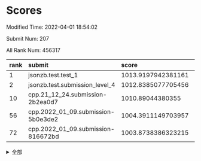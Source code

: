 # Scores

Modified Time: 2022-04-01 18:54:02

Submit Num: 207

All Rank Num: 456317

| rank |               submit               |       score        |       sigma        | pk_num |
| :--- | :--------------------------------- | :----------------- | :----------------- | :----- |
| 1    | jsonzb.test.test_1                 | 1013.9197942381161 | 0.832833288995319  | 8816   |
| 2    | jsonzb.test.submission_level_4     | 1012.8385077705456 | 0.8140353053251194 | 8820   |
| 10   | cpp.21_12_24.submission-2b2ea0d7   | 1010.89044380355   | 0.7774765730260372 | 8816   |
| 56   | cpp.2022_01_09.submission-5b0e3de2 | 1004.3911149703957 | 0.7044936106763031 | 8820   |
| 72   | cpp.2022_01_09.submission-816672bd | 1003.8738386323215 | 0.7209665441245834 | 8821   |


<details>
<summary>全部</summary>

| rank |                 submit                 |       score        |       sigma        | pk_num |
| :--- | :------------------------------------- | :----------------- | :----------------- | :----- |
| 1    | jsonzb.test.test_1                     | 1013.9197942381161 | 0.832833288995319  | 8816   |
| 2    | jsonzb.test.submission_level_4         | 1012.8385077705456 | 0.8140353053251194 | 8820   |
| 3    | gobigger.level_3.submission_level_3_13 | 1011.8392019258932 | 0.7876831808711893 | 8815   |
| 4    | gobigger.level_3.submission_level_3_41 | 1011.305727065182  | 0.7519687581987586 | 8821   |
| 5    | gobigger.level_3.submission_level_3_38 | 1011.2871786292095 | 0.7537092391053812 | 8814   |
| 6    | gobigger.level_3.submission_level_3_20 | 1011.1173099956093 | 0.7529525760683545 | 8816   |
| 7    | gobigger.level_3.submission_level_3_9  | 1010.9877551057309 | 0.7629742061934948 | 8818   |
| 8    | gobigger.level_3.submission_level_3_26 | 1010.9424193032071 | 0.797155175277155  | 8816   |
| 9    | gobigger.level_3.submission_level_3_16 | 1010.8992326939866 | 0.773138988088608  | 8815   |
| 10   | cpp.21_12_24.submission-2b2ea0d7       | 1010.89044380355   | 0.7774765730260372 | 8816   |
| 11   | gobigger.level_3.submission_level_3_7  | 1010.7734518117792 | 0.7787725358553103 | 8822   |
| 12   | gobigger.level_3.submission_level_3_25 | 1010.7401646948699 | 0.7626294456947409 | 8824   |
| 13   | gobigger.level_3.submission_level_3_0  | 1010.70940419593   | 0.7714525082631518 | 8815   |
| 14   | gobigger.level_3.submission_level_3_47 | 1010.6239459753361 | 0.7509514395015592 | 8813   |
| 15   | gobigger.level_3.submission_level_3_11 | 1010.5964299834857 | 0.7509566970198831 | 8819   |
| 16   | gobigger.level_3.submission_level_3_1  | 1010.5483383052228 | 0.8023703084222608 | 8818   |
| 17   | gobigger.level_3.submission_level_3_39 | 1010.4761304455656 | 0.7563397280031936 | 8820   |
| 18   | gobigger.level_3.submission_level_3_48 | 1010.4303008151703 | 0.7637065386677355 | 8816   |
| 19   | gobigger.level_3.submission_level_3_32 | 1010.4247767808275 | 0.752866242030084  | 8819   |
| 20   | gobigger.level_3.submission_level_3_29 | 1010.4117960622727 | 0.7643877709231762 | 8815   |
| 21   | gobigger.level_3.submission_level_3_23 | 1010.4016237850993 | 0.7467356772692064 | 8817   |
| 22   | gobigger.level_3.submission_level_3_2  | 1010.391730837986  | 0.7545939083922371 | 8819   |
| 23   | gobigger.level_3.submission_level_3_27 | 1010.3890183794358 | 0.7492471890252412 | 8813   |
| 24   | gobigger.level_3.submission_level_3_30 | 1010.3000292706602 | 0.7458347555816686 | 8815   |
| 25   | gobigger.level_3.submission_level_3_5  | 1010.2711598102898 | 0.7589489230317985 | 8817   |
| 26   | gobigger.level_3.submission_level_3_4  | 1010.2666617227219 | 0.7423338187383478 | 8820   |
| 27   | gobigger.level_3.submission_level_3_36 | 1010.1681603188106 | 0.7890335847537078 | 8815   |
| 28   | gobigger.level_3.submission_level_3_12 | 1010.1383938046025 | 0.7653501698015909 | 8818   |
| 29   | gobigger.level_3.submission_level_3_15 | 1010.0227949299783 | 0.7433694918843394 | 8818   |
| 30   | gobigger.level_3.submission_level_3_14 | 1010.01863983768   | 0.7300215851370856 | 8813   |
| 31   | gobigger.level_3.submission_level_3_35 | 1009.9919640607253 | 0.7418974041485827 | 8819   |
| 32   | gobigger.level_3.submission_level_3_37 | 1009.9762499001303 | 0.7676971653023537 | 8819   |
| 33   | gobigger.level_3.submission_level_3_28 | 1009.9095802969304 | 0.7594466373347247 | 8819   |
| 34   | gobigger.level_3.submission_level_3_44 | 1009.9051571940859 | 0.7595293950556907 | 8814   |
| 35   | gobigger.level_3.submission_level_3_34 | 1009.8932937775329 | 0.7556819581898512 | 8821   |
| 36   | gobigger.level_3.submission_level_3_31 | 1009.8457340418444 | 0.768516861253371  | 8818   |
| 37   | gobigger.level_3.submission_level_3_45 | 1009.7592091927302 | 0.7603779337961782 | 8822   |
| 38   | gobigger.level_3.submission_level_3_6  | 1009.7552364912954 | 0.77661302521448   | 8816   |
| 39   | gobigger.level_3.submission_level_3_19 | 1009.6575183588092 | 0.7518474365943246 | 8818   |
| 40   | gobigger.level_3.submission_level_3_8  | 1009.580075914798  | 0.7346180617685257 | 8815   |
| 41   | gobigger.level_3.submission_level_3_17 | 1009.5630956288963 | 0.7565275035848721 | 8814   |
| 42   | gobigger.level_3.submission_level_3_10 | 1009.5582057382695 | 0.7498180630179409 | 8820   |
| 43   | gobigger.level_3.submission_level_3_22 | 1009.5370860757079 | 0.7562822370545265 | 8818   |
| 44   | gobigger.level_3.submission_level_3_49 | 1009.5042083367962 | 0.7529802809050823 | 8816   |
| 45   | gobigger.level_3.submission_level_3_40 | 1009.3293796919861 | 0.7572690204409427 | 8818   |
| 46   | gobigger.level_3.submission_level_3_3  | 1009.2729731044549 | 0.7646507158302867 | 8819   |
| 47   | gobigger.level_3.submission_level_3_46 | 1009.1626356755208 | 0.7507319517275562 | 8817   |
| 48   | gobigger.level_3.submission_level_3_24 | 1008.9352716027785 | 0.7415481832706757 | 8819   |
| 49   | gobigger.level_3.submission_level_3_21 | 1008.7659253135084 | 0.7371427552417507 | 8818   |
| 50   | gobigger.level_3.submission_level_3_33 | 1008.547629948663  | 0.7373985907807862 | 8816   |
| 51   | gobigger.level_3.submission_level_3_18 | 1008.4307278209511 | 0.7683888936003161 | 8818   |
| 52   | gobigger.level_3.submission_level_3_43 | 1008.2531273354379 | 0.7498929943836632 | 8819   |
| 53   | gobigger.level_3.submission_level_3_42 | 1007.8831825653486 | 0.7320547175902321 | 8822   |
| 54   | gobigger.level_1.submission_level_1_41 | 1005.1076542757984 | 0.7210871619398584 | 8818   |
| 55   | gobigger.level_1.submission_level_1_28 | 1004.5010850567382 | 0.7185016981295893 | 8817   |
| 56   | cpp.2022_01_09.submission-5b0e3de2     | 1004.3911149703957 | 0.7044936106763031 | 8820   |
| 57   | gobigger.level_1.submission_level_1_47 | 1004.3490602688327 | 0.7206367350183844 | 8817   |
| 58   | gobigger.level_1.submission_level_1_24 | 1004.1806680899421 | 0.7108173555543389 | 8822   |
| 59   | gobigger.level_1.submission_level_1_22 | 1004.1302656173024 | 0.725404909151275  | 8818   |
| 60   | gobigger.level_1.submission_level_1_26 | 1004.0885970662387 | 0.7231699873864935 | 8818   |
| 61   | gobigger.level_1.submission_level_1_1  | 1004.0810607772199 | 0.7213459634711837 | 8819   |
| 62   | gobigger.level_1.submission_level_1_32 | 1004.0734179843748 | 0.7187570793492333 | 8819   |
| 63   | gobigger.level_1.submission_level_1_33 | 1004.0665609689489 | 0.7177970868320612 | 8822   |
| 64   | gobigger.level_1.submission_level_1_43 | 1004.0618385577487 | 0.7228178745844919 | 8819   |
| 65   | gobigger.level_1.submission_level_1_0  | 1004.014118587616  | 0.7166301365579549 | 8821   |
| 66   | gobigger.level_1.submission_level_1_20 | 1003.9975881570285 | 0.7132980570938418 | 8816   |
| 67   | gobigger.level_1.submission_level_1_16 | 1003.9518936545854 | 0.7111793933050881 | 8815   |
| 68   | gobigger.level_1.submission_level_1_36 | 1003.9289194115852 | 0.71381315271603   | 8816   |
| 69   | gobigger.level_1.submission_level_1_30 | 1003.9093624309565 | 0.7154758615374839 | 8819   |
| 70   | gobigger.level_1.submission_level_1_25 | 1003.9085862256928 | 0.7200406086888603 | 8813   |
| 71   | gobigger.level_1.submission_level_1_34 | 1003.9035136638163 | 0.7053673037804843 | 8817   |
| 72   | cpp.2022_01_09.submission-816672bd     | 1003.8738386323215 | 0.7209665441245834 | 8821   |
| 73   | gobigger.level_1.submission_level_1_6  | 1003.8619402397659 | 0.7212845790859544 | 8817   |
| 74   | gobigger.level_1.submission_level_1_38 | 1003.7975931518903 | 0.7180257271128702 | 8820   |
| 75   | gobigger.level_1.submission_level_1_29 | 1003.7334596850868 | 0.7061718364564231 | 8820   |
| 76   | gobigger.level_1.submission_level_1_46 | 1003.6449673932937 | 0.7104995950690244 | 8817   |
| 77   | gobigger.level_1.submission_level_1_3  | 1003.6104912163637 | 0.719781071522983  | 8825   |
| 78   | gobigger.level_1.submission_level_1_49 | 1003.5934957870488 | 0.7147413954832879 | 8818   |
| 79   | gobigger.level_1.submission_level_1_35 | 1003.5427085908452 | 0.7158810479578667 | 8818   |
| 80   | gobigger.level_1.submission_level_1_13 | 1003.4893216608947 | 0.7104284942903729 | 8816   |
| 81   | gobigger.level_1.submission_level_1_21 | 1003.4026583851855 | 0.7125124034372358 | 8819   |
| 82   | gobigger.level_1.submission_level_1_27 | 1003.3944578244192 | 0.7203654853800434 | 8819   |
| 83   | gobigger.level_1.submission_level_1_42 | 1003.3704891765468 | 0.7144734988528783 | 8821   |
| 84   | gobigger.level_1.submission_level_1_9  | 1003.3639468364768 | 0.7145794127219641 | 8815   |
| 85   | gobigger.level_1.submission_level_1_5  | 1003.3581295479792 | 0.7100086654291438 | 8822   |
| 86   | gobigger.level_1.submission_level_1_8  | 1003.3563409080283 | 0.7236286540708141 | 8821   |
| 87   | gobigger.level_1.submission_level_1_15 | 1003.3356920374173 | 0.7172108678364387 | 8819   |
| 88   | gobigger.level_1.submission_level_1_18 | 1003.2824937296829 | 0.7082734502264223 | 8818   |
| 89   | gobigger.level_1.submission_level_1_2  | 1003.0969160365272 | 0.7245716307646607 | 8817   |
| 90   | gobigger.level_1.submission_level_1_7  | 1003.0156638627714 | 0.7107994925503767 | 8820   |
| 91   | gobigger.level_1.submission_level_1_23 | 1002.9521894570355 | 0.7140237307720266 | 8818   |
| 92   | gobigger.level_1.submission_level_1_45 | 1002.9465139758075 | 0.7123684915487456 | 8819   |
| 93   | gobigger.level_1.submission_level_1_31 | 1002.9213836677484 | 0.708959366938608  | 8815   |
| 94   | gobigger.level_1.submission_level_1_39 | 1002.8596837699923 | 0.7184616907870279 | 8816   |
| 95   | gobigger.level_1.submission_level_1_44 | 1002.8521022180732 | 0.719170894520629  | 8816   |
| 96   | gobigger.level_1.submission_level_1_17 | 1002.702661109623  | 0.7144337233739924 | 8820   |
| 97   | gobigger.level_1.submission_level_1_48 | 1002.6719847793212 | 0.7071237143623785 | 8816   |
| 98   | gobigger.level_1.submission_level_1_14 | 1002.4724536871262 | 0.7123422335731465 | 8816   |
| 99   | gobigger.level_1.submission_level_1_40 | 1002.2979255609423 | 0.7102585800031673 | 8821   |
| 100  | gobigger.level_1.submission_level_1_11 | 1002.2826434755012 | 0.7209423697731322 | 8815   |
| 101  | gobigger.level_1.submission_level_1_4  | 1002.2783355718776 | 0.716041689616265  | 8818   |
| 102  | gobigger.level_1.submission_level_1_37 | 1002.2466279393724 | 0.72241661838241   | 8815   |
| 103  | gobigger.level_1.submission_level_1_12 | 1002.0939723991295 | 0.7213787047092628 | 8818   |
| 104  | gobigger.level_1.submission_level_1_19 | 1002.075089720731  | 0.7137196279385024 | 8816   |
| 105  | gobigger.level_1.submission_level_1_10 | 1001.9160285400039 | 0.7084202791349102 | 8819   |
| 106  | gobigger.random.submission_random_48   | 997.9116883463449  | 0.7085966569533824 | 8818   |
| 107  | gobigger.random.submission_random_42   | 997.4708549264421  | 0.7129919276746098 | 8820   |
| 108  | gobigger.random.submission_random_39   | 997.3033830152589  | 0.7176874366770115 | 8815   |
| 109  | gobigger.random.submission_random_7    | 997.1564407496955  | 0.7262434185491903 | 8820   |
| 110  | gobigger.random.submission_random_13   | 997.0538526233536  | 0.7102609600909047 | 8814   |
| 111  | gobigger.random.submission_random_11   | 996.9792653350662  | 0.7065353280432005 | 8818   |
| 112  | gobigger.random.submission_random_49   | 996.8671341723915  | 0.6965381915960907 | 8818   |
| 113  | gobigger.random.submission_random_32   | 996.7448604954857  | 0.7095677014530158 | 8816   |
| 114  | gobigger.random.submission_random_35   | 996.6974793133442  | 0.7012706398378121 | 8819   |
| 115  | gobigger.random.submission_random_30   | 996.6719308316765  | 0.708894940271581  | 8818   |
| 116  | gobigger.random.submission_random_31   | 996.6446079883998  | 0.7054036862907347 | 8822   |
| 117  | gobigger.random.submission_random_0    | 996.4967477571364  | 0.7202728334416606 | 8813   |
| 118  | gobigger.random.submission_random_6    | 996.4287851279232  | 0.7127120241658175 | 8822   |
| 119  | gobigger.random.submission_random_20   | 996.4124892256166  | 0.7168426083175603 | 8819   |
| 120  | gobigger.random.submission_random_1    | 996.3921686836054  | 0.7129394360951115 | 8817   |
| 121  | gobigger.random.submission_random_26   | 996.3814556950857  | 0.6969713222984942 | 8819   |
| 122  | gobigger.random.submission_random_29   | 996.3812971753224  | 0.7129220077984179 | 8818   |
| 123  | gobigger.random.submission_random_40   | 996.3632873623924  | 0.7223313830342715 | 8820   |
| 124  | gobigger.random.submission_random_25   | 996.3557139553672  | 0.7055049845348461 | 8822   |
| 125  | gobigger.random.submission_random_12   | 996.2978898647548  | 0.7189158210205981 | 8816   |
| 126  | gobigger.random.submission_random_2    | 996.2916602402172  | 0.7226209738417257 | 8819   |
| 127  | gobigger.random.submission_random_36   | 996.2620267081842  | 0.7168394232300929 | 8816   |
| 128  | gobigger.random.submission_random_45   | 996.2190417337716  | 0.7122601450647558 | 8818   |
| 129  | gobigger.random.submission_random_21   | 996.2040093256453  | 0.7144716800918441 | 8820   |
| 130  | gobigger.random.submission_random_19   | 996.1829451326588  | 0.7187658811274099 | 8819   |
| 131  | gobigger.random.submission_random_47   | 996.134676245071   | 0.6992055293424824 | 8820   |
| 132  | gobigger.random.submission_random_22   | 996.1215405437586  | 0.6971996911627655 | 8813   |
| 133  | gobigger.random.submission_random_28   | 996.1100727885273  | 0.7092865588365813 | 8815   |
| 134  | gobigger.random.submission_random_15   | 996.0537123639067  | 0.717333734237802  | 8817   |
| 135  | gobigger.random.submission_random_9    | 996.022821603089   | 0.7175871574030628 | 8820   |
| 136  | gobigger.random.submission_random_16   | 996.0106087408647  | 0.7141389876444625 | 8823   |
| 137  | gobigger.random.submission_random_43   | 995.9430067959113  | 0.7168413247504631 | 8819   |
| 138  | gobigger.random.submission_random_3    | 995.9176166541592  | 0.704455293378966  | 8820   |
| 139  | gobigger.random.submission_random_10   | 995.8799042837982  | 0.7362436368206691 | 8816   |
| 140  | gobigger.random.submission_random_27   | 995.7802963106409  | 0.7045681864884495 | 8820   |
| 141  | gobigger.random.submission_random_46   | 995.6673684340791  | 0.7115337827491359 | 8813   |
| 142  | gobigger.random.submission_random_17   | 995.6213276228674  | 0.7054131465440807 | 8812   |
| 143  | gobigger.random.submission_random_44   | 995.6060266520861  | 0.7325182735092545 | 8818   |
| 144  | gobigger.random.submission_random_8    | 995.5484245218022  | 0.7186106665320079 | 8818   |
| 145  | gobigger.random.submission_random_23   | 995.465443865128   | 0.709795273547685  | 8816   |
| 146  | gobigger.random.submission_random_4    | 995.4567181502015  | 0.7009812050410977 | 8817   |
| 147  | gobigger.random.submission_random_5    | 995.3223777523423  | 0.7306008215747871 | 8819   |
| 148  | gobigger.random.submission_random_38   | 995.2572109444003  | 0.7102964321655972 | 8816   |
| 149  | gobigger.random.submission_random_37   | 995.2510578342165  | 0.7171929287330969 | 8813   |
| 150  | gobigger.random.submission_random_24   | 995.2383962861301  | 0.7045828529371384 | 8813   |
| 151  | gobigger.random.submission_random_34   | 995.2124850597156  | 0.7118049027742993 | 8817   |
| 152  | gobigger.random.submission_random_33   | 995.2079667523019  | 0.7054824257209571 | 8813   |
| 153  | gobigger.level_2.submission_level_2_47 | 995.1586762280886  | 0.7334599844474774 | 8815   |
| 154  | gobigger.random.submission_random_18   | 995.0869471729252  | 0.7149457264810087 | 8815   |
| 155  | gobigger.random.submission_random_14   | 994.8889893368614  | 0.717902654840519  | 8819   |
| 156  | gobigger.level_2.submission_level_2_6  | 994.4654007516606  | 0.7333720577621007 | 8815   |
| 157  | gobigger.random.submission_random_41   | 994.4483462655862  | 0.716699789889811  | 8820   |
| 158  | gobigger.level_2.submission_level_2_11 | 993.8611495250334  | 0.7446200732901715 | 8818   |
| 159  | gobigger.level_2.submission_level_2_48 | 993.3058459701211  | 0.730154756718089  | 8814   |
| 160  | gobigger.level_2.submission_level_2_31 | 993.159541945304   | 0.7306162636374323 | 8815   |
| 161  | gobigger.level_2.submission_level_2_38 | 992.9494171504939  | 0.7287633354613354 | 8822   |
| 162  | gobigger.level_2.submission_level_2_44 | 992.9458318757381  | 0.7358450240868771 | 8814   |
| 163  | gobigger.level_2.submission_level_2_8  | 992.9249686399725  | 0.729401096964184  | 8818   |
| 164  | gobigger.level_2.submission_level_2_7  | 992.8358712439103  | 0.739810217142301  | 8822   |
| 165  | gobigger.level_2.submission_level_2_25 | 992.6557567243293  | 0.7486619317343759 | 8819   |
| 166  | gobigger.level_2.submission_level_2_27 | 992.6414694718063  | 0.7493353353344187 | 8821   |
| 167  | gobigger.level_2.submission_level_2_39 | 992.5353960198746  | 0.7325858580084349 | 8815   |
| 168  | gobigger.level_2.submission_level_2_42 | 992.470475709421   | 0.7442463903050999 | 8822   |
| 169  | gobigger.level_2.submission_level_2_33 | 992.4305686546882  | 0.7285494057510725 | 8819   |
| 170  | gobigger.level_2.submission_level_2_24 | 992.3321637921842  | 0.727094328059101  | 8819   |
| 171  | gobigger.level_2.submission_level_2_29 | 992.2216497398596  | 0.748123719131272  | 8817   |
| 172  | gobigger.level_2.submission_level_2_35 | 992.1879709458362  | 0.7473810390009781 | 8817   |
| 173  | gobigger.level_2.submission_level_2_2  | 992.1683176217423  | 0.7447282110541654 | 8816   |
| 174  | gobigger.level_2.submission_level_2_30 | 992.163242661829   | 0.7577241418742453 | 8820   |
| 175  | gobigger.level_2.submission_level_2_10 | 992.1552987478709  | 0.7530937655793051 | 8814   |
| 176  | gobigger.level_2.submission_level_2_36 | 992.1034163149047  | 0.744397404381968  | 8818   |
| 177  | gobigger.level_2.submission_level_2_20 | 992.0809166384244  | 0.7450811656634142 | 8816   |
| 178  | gobigger.level_2.submission_level_2_12 | 991.9668497711477  | 0.743569486190314  | 8815   |
| 179  | gobigger.level_2.submission_level_2_28 | 991.8953855694614  | 0.7482293465229501 | 8818   |
| 180  | gobigger.level_2.submission_level_2_18 | 991.8901774762436  | 0.7381529499646176 | 8818   |
| 181  | gobigger.level_2.submission_level_2_14 | 991.8647445886983  | 0.7471633430932424 | 8820   |
| 182  | gobigger.level_2.submission_level_2_3  | 991.8240461445962  | 0.7391021102961159 | 8819   |
| 183  | gobigger.level_2.submission_level_2_4  | 991.8040674863462  | 0.7718537444583626 | 8814   |
| 184  | gobigger.level_2.submission_level_2_17 | 991.7866220287656  | 0.7376249280746241 | 8819   |
| 185  | gobigger.level_2.submission_level_2_43 | 991.7749717826913  | 0.7411937056427863 | 8812   |
| 186  | gobigger.level_2.submission_level_2_40 | 991.715370680097   | 0.7360752446258    | 8817   |
| 187  | gobigger.level_2.submission_level_2_21 | 991.569300800788   | 0.7460283431601014 | 8813   |
| 188  | gobigger.level_2.submission_level_2_23 | 991.5281667103396  | 0.7402976770669526 | 8820   |
| 189  | gobigger.level_2.submission_level_2_46 | 991.5077562267644  | 0.758466746938567  | 8819   |
| 190  | gobigger.level_2.submission_level_2_34 | 991.4123732716267  | 0.765048770829057  | 8818   |
| 191  | gobigger.level_2.submission_level_2_16 | 991.3868872511646  | 0.7571836473872541 | 8818   |
| 192  | gobigger.level_2.submission_level_2_5  | 991.377934578084   | 0.7416333651871497 | 8818   |
| 193  | gobigger.level_2.submission_level_2_19 | 991.3663556345178  | 0.7574257664114914 | 8817   |
| 194  | gobigger.level_2.submission_level_2_1  | 991.3417146944063  | 0.7536530453364693 | 8817   |
| 195  | gobigger.level_2.submission_level_2_37 | 991.2164386151592  | 0.7538575399825891 | 8820   |
| 196  | gobigger.level_2.submission_level_2_15 | 991.1548382488487  | 0.7476382195986065 | 8819   |
| 197  | gobigger.level_2.submission_level_2_41 | 991.0186358746754  | 0.7575741969641644 | 8814   |
| 198  | gobigger.level_2.submission_level_2_32 | 990.985889959143   | 0.7566199170312016 | 8822   |
| 199  | gobigger.level_2.submission_level_2_45 | 990.8763499569651  | 0.7482659460512883 | 8819   |
| 200  | gobigger.level_2.submission_level_2_22 | 990.8417690504472  | 0.750908720023397  | 8819   |
| 201  | gobigger.level_2.submission_level_2_13 | 990.6169298789277  | 0.7472324872631111 | 8820   |
| 202  | gobigger.level_2.submission_level_2_26 | 990.4678418117122  | 0.7676995825764862 | 8821   |
| 203  | gobigger.level_2.submission_level_2_0  | 990.4383442407856  | 0.7747760856283487 | 8814   |
| 204  | gobigger.level_2.submission_level_2_9  | 990.3483916810202  | 0.7642998334906517 | 8820   |
| 205  | gobigger.level_2.submission_level_2_49 | 989.2147491401249  | 0.7915228746058925 | 8814   |
| 206  | gobigger.none.submission_none_0        | 976.0526134696934  | 1.3998707380378714 | 8817   |
| 207  | gobigger.none.submission_none_1        | 974.6292829524638  | 1.6973332824360106 | 8821   |

</details>